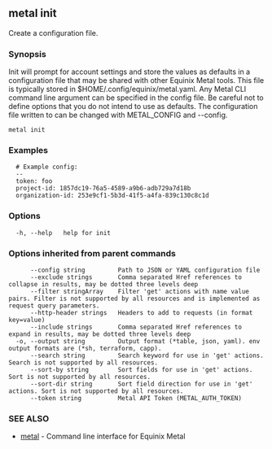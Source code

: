 ## metal init

Create a configuration file.

### Synopsis

Init will prompt for account settings and store the values as defaults in a configuration file that may be shared with other Equinix Metal tools. This file is typically stored in $HOME/.config/equinix/metal.yaml. Any Metal CLI command line argument can be specified in the config file. Be careful not to define options that you do not intend to use as defaults. The configuration file written to can be changed with METAL_CONFIG and --config.

```
metal init
```

### Examples

```
  # Example config:
  --
  token: foo
  project-id: 1857dc19-76a5-4589-a9b6-adb729a7d18b
  organization-id: 253e9cf1-5b3d-41f5-a4fa-839c130c8c1d
```

### Options

```
  -h, --help   help for init
```

### Options inherited from parent commands

```
      --config string         Path to JSON or YAML configuration file
      --exclude strings       Comma separated Href references to collapse in results, may be dotted three levels deep
      --filter stringArray    Filter 'get' actions with name value pairs. Filter is not supported by all resources and is implemented as request query parameters.
      --http-header strings   Headers to add to requests (in format key=value)
      --include strings       Comma separated Href references to expand in results, may be dotted three levels deep
  -o, --output string         Output format (*table, json, yaml). env output formats are (*sh, terraform, capp).
      --search string         Search keyword for use in 'get' actions. Search is not supported by all resources.
      --sort-by string        Sort fields for use in 'get' actions. Sort is not supported by all resources.
      --sort-dir string       Sort field direction for use in 'get' actions. Sort is not supported by all resources.
      --token string          Metal API Token (METAL_AUTH_TOKEN)
```

### SEE ALSO

* [metal](metal.md)	 - Command line interface for Equinix Metal

